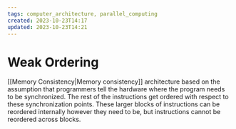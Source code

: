 ```yaml
---
tags: computer_architecture, parallel_computing
created: 2023-10-23T14:17
updated: 2023-10-23T14:21
---
```


# Weak Ordering

[[Memory Consistency|Memory consistency]] architecture based on the assumption that programmers tell the hardware where the program needs to be synchronized. The rest of the instructions get ordered with respect to these synchronization points. These larger blocks of instructions can be reordered internally however they need to be, but instructions cannot be reordered across blocks.
